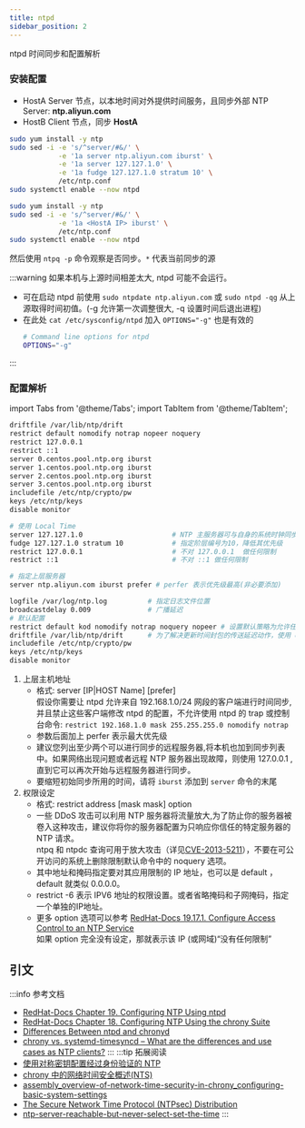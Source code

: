 ```yaml
---
title: ntpd
sidebar_position: 2
---
```

ntpd 时间同步和配置解析

### 安装配置
- HostA Server 节点，以本地时间对外提供时间服务，且同步外部 NTP Server: **ntp.aliyun.com**
- HostB Client 节点，同步 **HostA**

```bash title="HostA Server 节点"
sudo yum install -y ntp
sudo sed -i -e 's/^server/#&/' \
            -e '1a server ntp.aliyun.com iburst' \
            -e '1a server 127.127.1.0' \
            -e '1a fudge 127.127.1.0 stratum 10' \
            /etc/ntp.conf
sudo systemctl enable --now ntpd
```

```bash title="HostB Client 节点"
sudo yum install -y ntp
sudo sed -i -e 's/^server/#&/' \
            -e '1a <HostA IP> iburst' \
            /etc/ntp.conf
sudo systemctl enable --now ntpd
```
然后使用 `ntpq -p` 命令观察是否同步。`*` 代表当前同步的源

:::warning
如果本机与上源时间相差太大, ntpd 可能不会运行。  
- 可在启动 ntpd 前使用 `sudo ntpdate ntp.aliyun.com` 或 `sudo ntpd -qg` 从上源取得时间初值。(-g 允许第一次调整很大, -q 设置时间后退出进程)  
- 在此处 `cat /etc/sysconfig/ntpd` 加入 `OPTIONS="-g"` 也是有效的
  ```bash
  # Command line options for ntpd
  OPTIONS="-g"
  ```
:::
### 配置解析

import Tabs from '@theme/Tabs';
import TabItem from '@theme/TabItem';

<Tabs>
<TabItem value="默认配置">

```bash title='cat /etc/ntp.conf |grep -v -E "^#|^$"'
driftfile /var/lib/ntp/drift
restrict default nomodify notrap nopeer noquery
restrict 127.0.0.1
restrict ::1
server 0.centos.pool.ntp.org iburst
server 1.centos.pool.ntp.org iburst
server 2.centos.pool.ntp.org iburst
server 3.centos.pool.ntp.org iburst
includefile /etc/ntp/crypto/pw
keys /etc/ntp/keys
disable monitor
```

</TabItem>
<TabItem value="配置举例">

```bash
# 使用 Local Time
server 127.127.1.0                      # NTP 主服务器可与自身的系统时钟同步
fudge 127.127.1.0 stratum 10            # 指定阶层编号为10，降低其优先级
restrict 127.0.0.1                      # 不对 127.0.0.1  做任何限制
restrict ::1                            # 不对 ::1 做任何限制

# 指定上层服务器
server ntp.aliyun.com iburst prefer # perfer 表示优先级最高(非必要添加)

logfile /var/log/ntp.log          # 指定日志文件位置
broadcastdelay 0.009              # 广播延迟
# 默认配置
restrict default kod nomodify notrap noquery nopeer # 设置默认策略为允许任何主机进行时间同步,可以进一步缩小范围 restrict 192.168.56.0 mask 255.255.255.0 kod nomodify notrap noquery nopeer 
driftfile /var/lib/ntp/drift      # 为了解决更新时间封包的传送延迟动作，使用 driftfile 来规定我们的主机在与 Time Server 沟通时所花费的时间
includefile /etc/ntp/crypto/pw
keys /etc/ntp/keys
disable monitor
```
</TabItem>
</Tabs>

1. 上层主机地址
   - 格式: server [IP|HOST Name] [prefer]  
    假设你需要让 ntpd 允许来自 192.168.1.0/24 网段的客户端进行时间同步,并且禁止这些客户端修改 ntpd 的配置，不允许使用 ntpd 的 trap 或控制台命令: `restrict 192.168.1.0 mask 255.255.255.0 nomodify notrap`
   - 参数后面加上 perfer 表示最大优先级
   - 建议您列出至少两个可以进行同步的远程服务器,将本机也加到同步列表中。如果网络出现问题或者远程 NTP 服务器出现故障，则使用 127.0.0.1 ,直到它可以再次开始与远程服务器进行同步。
   - 要缩短初始同步所用的时间，请将 `iburst` 添加到 `server` 命令的末尾
2. 权限设定
   - 格式: restrict address [mask mask] option
   - 一些 DDoS 攻击可以利用 NTP 服务器将流量放大,为了防止你的服务器被卷入这种攻击，建议你将你的服务器配置为只响应你信任的特定服务器的 NTP 请求。  
     ntpq 和 ntpdc 查询可用于放大攻击（详见[CVE-2013-5211](https://access.redhat.com/security/cve/CVE-2013-5211)），不要在可公开访问的系统上删除限制默认命令中的 noquery 选项。
   - 其中地址和掩码指定要对其应用限制的 IP 地址，也可以是 default ，default 就类似 0.0.0.0。
   - restrict -6 表示 IPV6 地址的权限设置。或者省略掩码和子网掩码，指定一个单独的IP地址。
   - 更多 option 选项可以参考 [RedHat-Docs 19.17.1. Configure Access Control to an NTP Service](https://access.redhat.com/documentation/en-us/red_hat_enterprise_linux/7/html/system_administrators_guide/ch-configuring_ntp_using_ntpd#s2-Configure_Access_Control_to_an_NTP_service)  
    如果 option 完全没有设定，那就表示该 IP (或网域)“没有任何限制”


## 引文
:::info 参考文档
- [RedHat-Docs Chapter 19. Configuring NTP Using ntpd](https://access.redhat.com/documentation/en-us/red_hat_enterprise_linux/7/html/system_administrators_guide/ch-configuring_ntp_using_ntpd)
- [RedHat-Docs Chapter 18. Configuring NTP Using the chrony Suite](https://access.redhat.com/documentation/en-us/red_hat_enterprise_linux/7/html/system_administrators_guide/ch-configuring_ntp_using_the_chrony_suite)
- [Differences Between ntpd and chronyd](https://www.thegeekdiary.com/centos-rhel-7-chrony-vs-ntp-differences-between-ntpd-and-chronyd/)
- [chrony vs. systemd-timesyncd – What are the differences and use cases as NTP clients?](https://unix.stackexchange.com/questions/504381/chrony-vs-systemd-timesyncd-what-are-the-differences-and-use-cases-as-ntp-cli)
:::
:::tip 拓展阅读
- [使用对称密钥配置经过身份验证的 NTP](https://access.redhat.com/solutions/393663)
- [chrony 中的网络时间安全概述(NTS)](https://access.redhat.com/documentation/en-us/red_hat_enterprise_linux/8/html/configuring_basic_system_settings/)
- [assembly_overview-of-network-time-security-in-chrony_configuring-basic-system-settings](https://access.redhat.com/documentation/en-us/red_hat_enterprise_linux/8/html/configuring_basic_system_settings/assembly_overview-of-network-time-security-in-chrony_configuring-basic-system-settings)
- [The Secure Network Time Protocol (NTPsec) Distribution](https://docs.ntpsec.org/latest/)
- [ntp-server-reachable-but-never-select-set-the-time](https://unix.stackexchange.com/questions/677523/ntp-server-reachable-but-never-select-set-the-time)
:::

